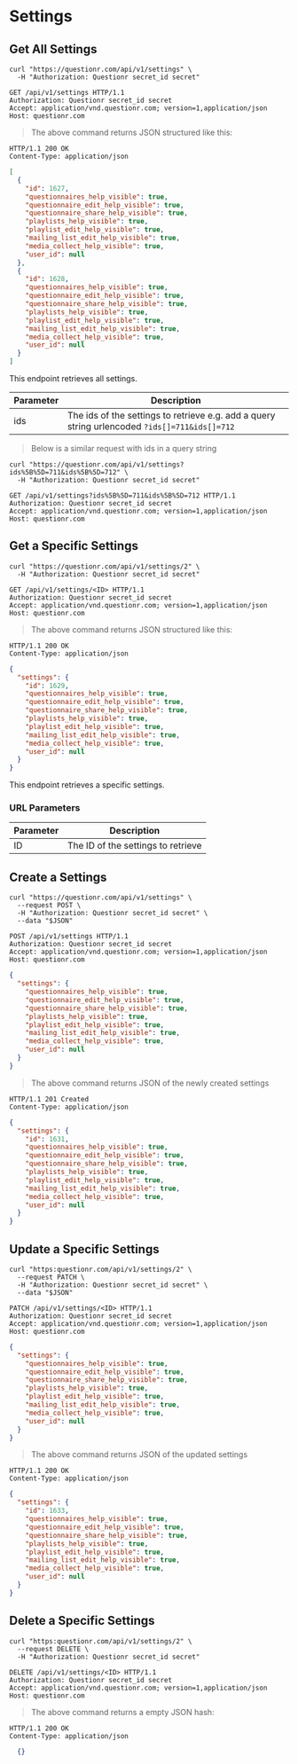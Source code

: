 # Settings

## Get All Settings

```shell
curl "https://questionr.com/api/v1/settings" \
  -H "Authorization: Questionr secret_id secret"
```

```http
GET /api/v1/settings HTTP/1.1
Authorization: Questionr secret_id secret
Accept: application/vnd.questionr.com; version=1,application/json
Host: questionr.com
```

> The above command returns JSON structured like this:

```http
HTTP/1.1 200 OK
Content-Type: application/json
```
```json
[
  {
    "id": 1627,
    "questionnaires_help_visible": true,
    "questionnaire_edit_help_visible": true,
    "questionnaire_share_help_visible": true,
    "playlists_help_visible": true,
    "playlist_edit_help_visible": true,
    "mailing_list_edit_help_visible": true,
    "media_collect_help_visible": true,
    "user_id": null
  },
  {
    "id": 1628,
    "questionnaires_help_visible": true,
    "questionnaire_edit_help_visible": true,
    "questionnaire_share_help_visible": true,
    "playlists_help_visible": true,
    "playlist_edit_help_visible": true,
    "mailing_list_edit_help_visible": true,
    "media_collect_help_visible": true,
    "user_id": null
  }
]
```

This endpoint retrieves all settings.


Parameter | Description
--------- | -----------
ids | The ids of the settings to retrieve e.g. add a query string urlencoded `?ids[]=711&ids[]=712`

> Below is a similar request with ids in a query string

```shell
curl "https://questionr.com/api/v1/settings?ids%5B%5D=711&ids%5B%5D=712" \
  -H "Authorization: Questionr secret_id secret"
```
```http
GET /api/v1/settings?ids%5B%5D=711&ids%5B%5D=712 HTTP/1.1
Authorization: Questionr secret_id secret
Accept: application/vnd.questionr.com; version=1,application/json
Host: questionr.com
```

## Get a Specific Settings

```shell
curl "https://questionr.com/api/v1/settings/2" \
  -H "Authorization: Questionr secret_id secret"
```

```http
GET /api/v1/settings/<ID> HTTP/1.1
Authorization: Questionr secret_id secret
Accept: application/vnd.questionr.com; version=1,application/json
Host: questionr.com
```

> The above command returns JSON structured like this:

```http
HTTP/1.1 200 OK
Content-Type: application/json
```
```json
{
  "settings": {
    "id": 1629,
    "questionnaires_help_visible": true,
    "questionnaire_edit_help_visible": true,
    "questionnaire_share_help_visible": true,
    "playlists_help_visible": true,
    "playlist_edit_help_visible": true,
    "mailing_list_edit_help_visible": true,
    "media_collect_help_visible": true,
    "user_id": null
  }
}
```

This endpoint retrieves a specific settings.

### URL Parameters

Parameter | Description
--------- | -----------
ID | The ID of the settings to retrieve



## Create a Settings



```shell
curl "https://questionr.com/api/v1/settings" \
  --request POST \
  -H "Authorization: Questionr secret_id secret" \
  --data "$JSON"
```

```http
POST /api/v1/settings HTTP/1.1
Authorization: Questionr secret_id secret
Accept: application/vnd.questionr.com; version=1,application/json
Host: questionr.com
```
```json
{
  "settings": {
    "questionnaires_help_visible": true,
    "questionnaire_edit_help_visible": true,
    "questionnaire_share_help_visible": true,
    "playlists_help_visible": true,
    "playlist_edit_help_visible": true,
    "mailing_list_edit_help_visible": true,
    "media_collect_help_visible": true,
    "user_id": null
  }
}
```

> The above command returns JSON of the newly created settings

```http
HTTP/1.1 201 Created
Content-Type: application/json
```
```json
{
  "settings": {
    "id": 1631,
    "questionnaires_help_visible": true,
    "questionnaire_edit_help_visible": true,
    "questionnaire_share_help_visible": true,
    "playlists_help_visible": true,
    "playlist_edit_help_visible": true,
    "mailing_list_edit_help_visible": true,
    "media_collect_help_visible": true,
    "user_id": null
  }
}
```

## Update a Specific Settings



```shell
curl "https:questionr.com/api/v1/settings/2" \
  --request PATCH \
  -H "Authorization: Questionr secret_id secret" \
  --data "$JSON"
```
```http
PATCH /api/v1/settings/<ID> HTTP/1.1
Authorization: Questionr secret_id secret
Accept: application/vnd.questionr.com; version=1,application/json
Host: questionr.com
```
```json
{
  "settings": {
    "questionnaires_help_visible": true,
    "questionnaire_edit_help_visible": true,
    "questionnaire_share_help_visible": true,
    "playlists_help_visible": true,
    "playlist_edit_help_visible": true,
    "mailing_list_edit_help_visible": true,
    "media_collect_help_visible": true,
    "user_id": null
  }
}
```

> The above command returns JSON of the updated settings

```http
HTTP/1.1 200 OK
Content-Type: application/json
```
```json
{
  "settings": {
    "id": 1633,
    "questionnaires_help_visible": true,
    "questionnaire_edit_help_visible": true,
    "questionnaire_share_help_visible": true,
    "playlists_help_visible": true,
    "playlist_edit_help_visible": true,
    "mailing_list_edit_help_visible": true,
    "media_collect_help_visible": true,
    "user_id": null
  }
}
```


## Delete a Specific Settings



```shell
curl "https:questionr.com/api/v1/settings/2" \
  --request DELETE \
  -H "Authorization: Questionr secret_id secret"
```

```http
DELETE /api/v1/settings/<ID> HTTP/1.1
Authorization: Questionr secret_id secret
Accept: application/vnd.questionr.com; version=1,application/json
Host: questionr.com
```

> The above command returns a empty JSON hash:

```http
HTTP/1.1 200 OK
Content-Type: application/json
```
```json
  {}
```

